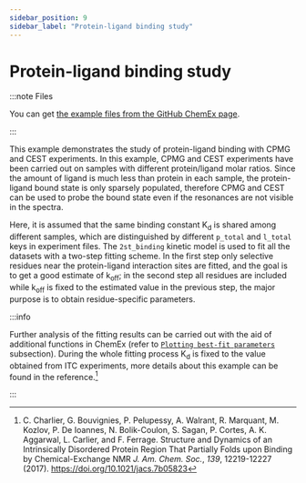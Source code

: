```yaml
---
sidebar_position: 9
sidebar_label: "Protein-ligand binding study"
---
```


# Protein-ligand binding study

:::note Files

You can get
[the example files from the GitHub ChemEx page](https://github.com/gbouvignies/chemex/tree/master/examples/Combinations/2stBinding).

:::

This example demonstrates the study of protein-ligand binding with CPMG and CEST
experiments. In this example, CPMG and CEST experiments have been carried out on
samples with different protein/ligand molar ratios. Since the amount of ligand
is much less than protein in each sample, the protein-ligand bound state is only
sparsely populated, therefore CPMG and CEST can be used to probe the bound state
even if the resonances are not visible in the spectra.

Here, it is assumed that the same binding constant K<sub>d</sub> is shared among
different samples, which are distinguished by different `p_total` and `l_total`
keys in experiment files. The `2st_binding` kinetic model is used to fit all the
datasets with a two-step fitting scheme. In the first step only selective
residues near the protein-ligand interaction sites are fitted, and the goal is
to get a good estimate of k<sub>off</sub>; in the second step all residues are
included while k<sub>off</sub> is fixed to the estimated value in the previous
step, the major purpose is to obtain residue-specific parameters.

:::info

Further analysis of the fitting results can be carried out with the aid of
additional functions in ChemEx (refer to
[`Plotting best-fit parameters`](user_guide/additional_modules.md#plotting-best-fit-parameters)
subsection). During the whole fitting process K<sub>d</sub> is fixed to the
value obtained from ITC experiments, more details about this example can be
found in the reference.[^1]

:::

[^1]:
    C. Charlier, G. Bouvignies, P. Pelupessy, A. Walrant, R. Marquant, M.
    Kozlov, P. De Ioannes, N. Bolik-Coulon, S. Sagan, P. Cortes, A. K. Aggarwal,
    L. Carlier, and F. Ferrage. Structure and Dynamics of an Intrinsically
    Disordered Protein Region That Partially Folds upon Binding by
    Chemical-Exchange NMR _J. Am. Chem. Soc._, _139_, 12219-12227 (2017).
    https://doi.org/10.1021/jacs.7b05823
